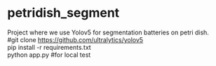 # petridish_segment
Project where we use Yolov5 for segmentation batteries on petri dish.  \
#git clone https://github.com/ultralytics/yolov5 \
pip install -r requirements.txt \
python app.py #for local test
